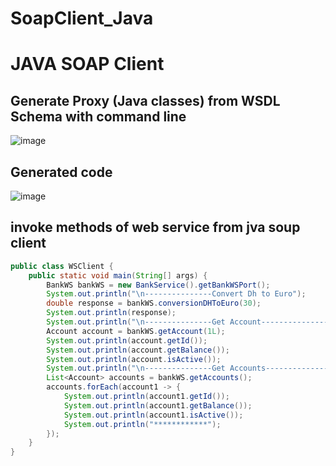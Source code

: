 # SoapClient_Java
# JAVA SOAP Client

## Generate Proxy (Java classes) from WSDL Schema with command line

![image](https://user-images.githubusercontent.com/62752474/180603436-de291b5f-1493-495e-b7cf-e3a31ed81c43.png)

## Generated code

![image](https://user-images.githubusercontent.com/62752474/180603446-22e88d1c-2fd6-4a81-acb5-42c92b0b7cd3.png)



## invoke methods of web service from jva soup client

```java
public class WSClient {
    public static void main(String[] args) {
        BankWS bankWS = new BankService().getBankWSPort();
        System.out.println("\n---------------Convert Dh to Euro");
        double response = bankWS.conversionDHToEuro(30);
        System.out.println(response);
        System.out.println("\n---------------Get Account------------------------");
        Account account = bankWS.getAccount(1L);
        System.out.println(account.getId());
        System.out.println(account.getBalance());
        System.out.println(account.isActive());
        System.out.println("\n---------------Get Accounts------------------------");
        List<Account> accounts = bankWS.getAccounts();
        accounts.forEach(account1 -> {
            System.out.println(account1.getId());
            System.out.println(account1.getBalance());
            System.out.println(account1.isActive());
            System.out.println("************");
        });
    }
}
